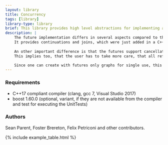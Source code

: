 ```yaml
---
layout: library
title: Concurrency
tags: [library]
library-type: library
brief: This library provides high level abstractions for implementing algorithms that eases the use of multiple CPU cores while minimizing the contention.
description: |    
    The future implementation differs in several aspects compared to the C++11/14/17 standard futures: 
    It provides continuations and joins, which were just added in a C++17 TS. But more important these futures propagate values through the graph and not futures. This allows an easy way of creating splits. That means a single future can have multiple continuations into different directions. 
    
    An other important difference is that the futures support cancellation. So if one is not anymore interested in the result of a future, then one can destroy the future without the need to wait until the future is fulfilled, as it is the case with `std::future` (and `boost::future`). An already started future will run until its end, but will not trigger any continuation. So in all these cases, all chained continuations will never be triggered. Additionally the future interface is designed in a way, that one can use build in or custom build executors. 
    This implies too, that the user has to take more care, that all references used inside the task associated with the future must either exist, or their meanwhile absence must be taken into account. (One appropriate mechanism here are weak and shared pointer.)

    Since one can create with futures only graphs for single use, this library provides as well channels. With these channels one can build graphs, that can be used for multiple invocations.
---
```


### Requirements

* C++17 compliant compiler (clang, gcc 7, Visual Studio 2017)
* boost 1.60.0 (optional, variant, if they are not available from the compiler and test for executing the UnitTests)

### Authors
Sean Parent, Foster Brereton, Felix Petriconi and other contributors.

{% include example_table.html %}
